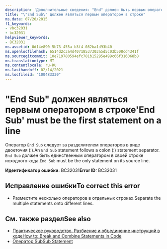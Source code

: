 ```yaml
---
description: 'Дополнительные сведения: "End" должен быть первым оператором в строке'
title: "\"End Sub\" должен являться первым оператором в строке"
ms.date: 07/20/2015
f1_keywords:
- vbc32031
- bc32031
helpviewer_keywords:
- BC32031
ms.assetid: 0d14e890-5b73-455a-b3f4-082ba1d93b40
ms.openlocfilehash: 6514d2c3a4d40718537303a5d5c03b508cd4341f
ms.sourcegitcommit: 10e719780594efc781b15295e499c66f316068b8
ms.translationtype: MT
ms.contentlocale: ru-RU
ms.lasthandoff: 02/14/2021
ms.locfileid: "100483330"
---
```

# <a name="end-sub-must-be-the-first-statement-on-a-line"></a><span data-ttu-id="76d32-103">"End Sub" должен являться первым оператором в строке</span><span class="sxs-lookup"><span data-stu-id="76d32-103">'End Sub' must be the first statement on a line</span></span>

<span data-ttu-id="76d32-104">Оператор `End Sub` следует за разделителем операторов в виде двоеточия (:).</span><span class="sxs-lookup"><span data-stu-id="76d32-104">An `End Sub` statement follows a colon (:) statement separator.</span></span> <span data-ttu-id="76d32-105">`End Sub` должен быть единственным оператором в своей строке исходного кода.</span><span class="sxs-lookup"><span data-stu-id="76d32-105">`End Sub` must be the only statement on its source line.</span></span>  
  
 <span data-ttu-id="76d32-106">**Идентификатор ошибки:** BC32031</span><span class="sxs-lookup"><span data-stu-id="76d32-106">**Error ID:** BC32031</span></span>  
  
## <a name="to-correct-this-error"></a><span data-ttu-id="76d32-107">Исправление ошибки</span><span class="sxs-lookup"><span data-stu-id="76d32-107">To correct this error</span></span>  
  
- <span data-ttu-id="76d32-108">Разместите несколько операторов в отдельных строках.</span><span class="sxs-lookup"><span data-stu-id="76d32-108">Separate the multiple statements onto different lines.</span></span>  
  
## <a name="see-also"></a><span data-ttu-id="76d32-109">См. также раздел</span><span class="sxs-lookup"><span data-stu-id="76d32-109">See also</span></span>

- [<span data-ttu-id="76d32-110">Практическое руководство. Разбиение и объединение инструкций в коде</span><span class="sxs-lookup"><span data-stu-id="76d32-110">How to: Break and Combine Statements in Code</span></span>](../programming-guide/program-structure/how-to-break-and-combine-statements-in-code.md)
- [<span data-ttu-id="76d32-111">Оператор Sub</span><span class="sxs-lookup"><span data-stu-id="76d32-111">Sub Statement</span></span>](../language-reference/statements/sub-statement.md)
